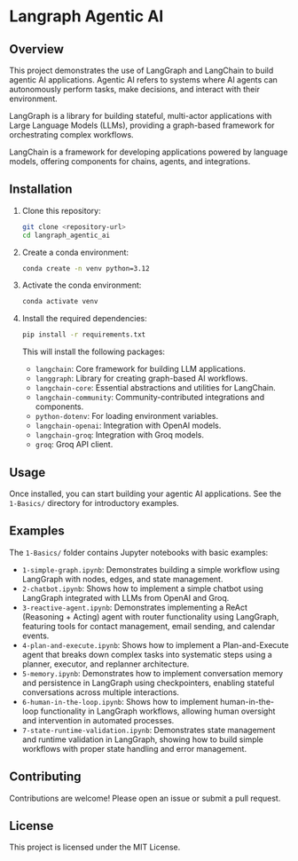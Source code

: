 # Langraph Agentic AI

## Overview

This project demonstrates the use of LangGraph and LangChain to build agentic AI applications. Agentic AI refers to systems where AI agents can autonomously perform tasks, make decisions, and interact with their environment.

LangGraph is a library for building stateful, multi-actor applications with Large Language Models (LLMs), providing a graph-based framework for orchestrating complex workflows.

LangChain is a framework for developing applications powered by language models, offering components for chains, agents, and integrations.

## Installation

1. Clone this repository:

   ```bash
   git clone <repository-url>
   cd langraph_agentic_ai
   ```

2. Create a conda environment:

   ```bash
   conda create -n venv python=3.12
   ```

3. Activate the conda environment:

   ```bash
   conda activate venv
   ```

4. Install the required dependencies:

   ```bash
   pip install -r requirements.txt
   ```

   This will install the following packages:

   - `langchain`: Core framework for building LLM applications.
   - `langgraph`: Library for creating graph-based AI workflows.
   - `langchain-core`: Essential abstractions and utilities for LangChain.
   - `langchain-community`: Community-contributed integrations and components.
   - `python-dotenv`: For loading environment variables.
   - `langchain-openai`: Integration with OpenAI models.
   - `langchain-groq`: Integration with Groq models.
   - `groq`: Groq API client.

## Usage

Once installed, you can start building your agentic AI applications. See the `1-Basics/` directory for introductory examples.

## Examples

The `1-Basics/` folder contains Jupyter notebooks with basic examples:

- `1-simple-graph.ipynb`: Demonstrates building a simple workflow using LangGraph with nodes, edges, and state management.
- `2-chatbot.ipynb`: Shows how to implement a simple chatbot using LangGraph integrated with LLMs from OpenAI and Groq.
- `3-reactive-agent.ipynb`: Demonstrates implementing a ReAct (Reasoning + Acting) agent with router functionality using LangGraph, featuring tools for contact management, email sending, and calendar events.
- `4-plan-and-execute.ipynb`: Shows how to implement a Plan-and-Execute agent that breaks down complex tasks into systematic steps using a planner, executor, and replanner architecture.
- `5-memory.ipynb`: Demonstrates how to implement conversation memory and persistence in LangGraph using checkpointers, enabling stateful conversations across multiple interactions.
- `6-human-in-the-loop.ipynb`: Shows how to implement human-in-the-loop functionality in LangGraph workflows, allowing human oversight and intervention in automated processes.
- `7-state-runtime-validation.ipynb`: Demonstrates state management and runtime validation in LangGraph, showing how to build simple workflows with proper state handling and error management.

## Contributing

Contributions are welcome! Please open an issue or submit a pull request.

## License

This project is licensed under the MIT License.
